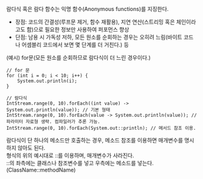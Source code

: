 람다식 혹은 람다 함수는 익명 함수(Anonymous functions)를 지징한다.
- 장점: 코드의 간결성(루프문 제거, 함수 재활용), 지연 연산(스트리밍 혹은 체인이라고도 함)으로 필요한 정보만 사용하여 퍼포먼스 향상
- 단점: 남용 시 가독성 저하, 모든 원소를 순회하는 경우는 오히려 느림(바이트 코드나 어셈블리 코드에서 보면 몇 단계를 더 거친다.) 등
  
(예시) for문(모든 원소를 순회하므로 람다식이 더 느린 경우이다.)
```
// for 문
for (int i = 0; i < 10; i++) {
    System.out.println(i);
}

// 람다식
IntStream.range(0, 10).forEach((int value) -> System.out.println(value)); // 기본 형태
IntStream.range(0, 10).forEach(value -> System.out.println(value)); // 파라미터 자료형 생략. 컴파일러가 추론 가능.
IntStream.range(0, 10).forEach(System.out::println); // 메서드 참조 이용.
```
람다식이 단 하나의 메소드만 호출하는 경우, 메소드 참조를 이용하면 매개변수를 명시하지 않아도 된다.  
형식의 위의 예시대로 ::를 이용하며, 매개변수가 사라진다.  
::의 좌측에는 클래스나 참조변수를 넣고 우측에는 메소드를 넣는다. (ClassName::methodName)
